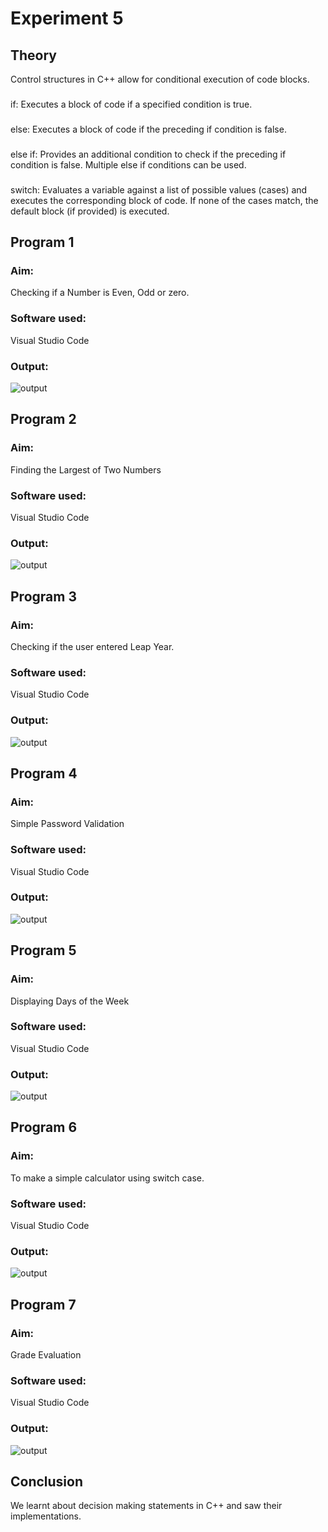 # Experiment 5
## Theory
Control structures in C++ allow for conditional execution of code blocks.
###
if: Executes a block of code if a specified condition is true.
###
else: Executes a block of code if the preceding if condition is false.
###
else if: Provides an additional condition to check if the preceding if condition is false. Multiple else if conditions can be used.
###
switch: Evaluates a variable against a list of possible values (cases) and executes the corresponding block of code. If none of the cases match, the default block (if provided) is executed.

## Program 1
### Aim: 
Checking if a Number is Even, Odd or zero.
### Software used: 
Visual Studio Code
### Output:
![output](EvenOdd.jpg)
 
## Program 2
### Aim: 
Finding the Largest of Two Numbers
### Software used: 
Visual Studio Code
### Output:
![output](LargestOfTwoNums.jpg)

## Program 3
### Aim: 
Checking if the user entered Leap Year. 
### Software used: 
Visual Studio Code
### Output:
![output](LeapYear.jpg)

## Program 4
### Aim: 
Simple Password Validation
### Software used: 
Visual Studio Code
### Output:
![output](SimplePasswordValidation.jpg)

## Program 5
### Aim: 
Displaying Days of the Week
### Software used: 
Visual Studio Code
### Output:
![output](Week.jpg)

## Program 6
### Aim: 
To make a simple calculator using switch case.
### Software used: 
Visual Studio Code
### Output:
![output](SimpleCalculator.jpg)

## Program 7
### Aim: 
Grade Evaluation 
### Software used: 
Visual Studio Code
### Output:
![output](GradeEvaluation.jpg)

## Conclusion
We learnt about decision making statements in C++ and saw their implementations. 
